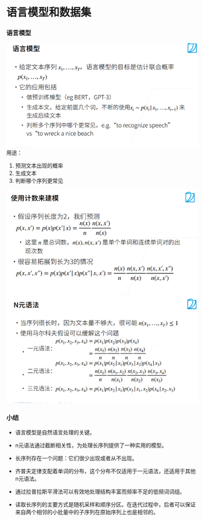 # 语言模型和数据集
### 语言模型
![](.语言模型和数据集_images/b9714005.png)
用途：
1. 预测文本出现的概率
2. 生成文本
3. 判断哪个序列更常见

![](.语言模型和数据集_images/cee0593c.png)
![](.语言模型和数据集_images/9efbbe43.png)

### 小结
* 语言模型是自然语言处理的关键。

* n元语法通过截断相关性，为处理长序列提供了一种实用的模型。

* 长序列存在一个问题：它们很少出现或者从不出现。

* 齐普夫定律支配着单词的分布，这个分布不仅适用于一元语法，还适用于其他n元语法。

* 通过拉普拉斯平滑法可以有效地处理结构丰富而频率不足的低频词词组。

* 读取长序列的主要方式是随机采样和顺序分区。在迭代过程中，后者可以保证来自两个相邻的小批量中的子序列在原始序列上也是相邻的。